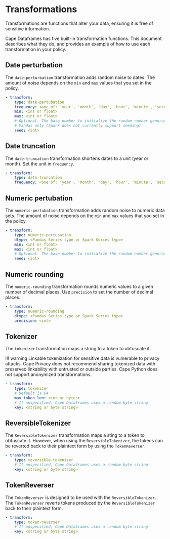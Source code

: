 # Transformations

Transformations are functions that alter your data, ensuring it is free of sensitive information.

Cape Dataframes has five built-in transformation functions. This document describes what they do, and provides an example of how to use each transformation in your policy.

## Date perturbation

The `date-perturbation` transformation adds random noise to dates. The amount of noise depends on the `min` and `max` values that you set in the policy.

``` yaml
- transform:
    type: date-pertubation
    frequency: <one of: 'year', 'month', 'day', 'hour', 'minute', 'second'>
    min: <int or float>
    max: <int or float>
    # Optional. The base number to initialize the random number generator.
    # Pandas only (Spark does not currently support seeding)
    seed: <int>
```


## Date truncation

The `date-truncation` transformation shortens dates to a unit (year or month). Set the unit in `frequency`.

``` yaml
- transform:
    type: date-truncation
    frequency: <one of: 'year', 'month', 'day', 'hour', 'minute', 'second'>
```

## Numeric pertubation

The `numeric-pertubation` transformation adds random noise to numeric data sets. The amount of noise depends on the `min` and `max` values that you set in the policy.

``` yaml
- transform:
    type: numeric-pertubation
    dtype: <Pandas Series type or Spark Series type>
    min: <int or float>
    max: <int or float>
    # Optional. The base number to initialize the random number generator.
    seed: <int>
```

## Numeric rounding

The `numeric-rounding` transformation rounds numeric values to a given number of decimal places. Use `precision` to set the number of decimal places.

``` yaml
- transform:
    type: numeric-rounding
    dtype: <Pandas Series type or Spark Series type>
    precision: <int>
```

## Tokenizer

The `tokenizer` transformation maps a string to a token to obfuscate it.

!!! warning
    Linkable tokenization for sensitive data is vulnerable to privacy attacks. Cape Privacy does not recommend sharing tokenized data with preserved linkability with untrusted or outside parties. Cape Python does not support anonymized transformations.

``` yaml
- transform:
    type: tokenizer
    # Default is 64
    max_token_len: <int or bytes>
    # If unspecified, Cape Dataframes uses a random byte string
    key: <string or byte string>
```

## ReversibleTokenizer

The `ReversibleTokenizer` transformation maps a sting to a token to obfuscate it. However, when using the `ReversibleTokenizer`, the tokens can be reverted back to their plaintext form by using the `TokenReverser`.

```yaml
- transform:
    type: reversible-tokenizer
    # If unspecified, Cape Dataframes uses a random byte string
    key: <string or byte string>
```

## TokenReverser

The `TokenReverser` is designed to be used with the `ReversibleTokenizer`. The `TokenReverser` reverts tokens produced by the `ReversibleTokenizer` back to their plaintext form.

```yaml
- transform:
    type: token-reverser
    # If unspecified, Cape Dataframes uses a random byte string
    key: <string or byte string>
```
